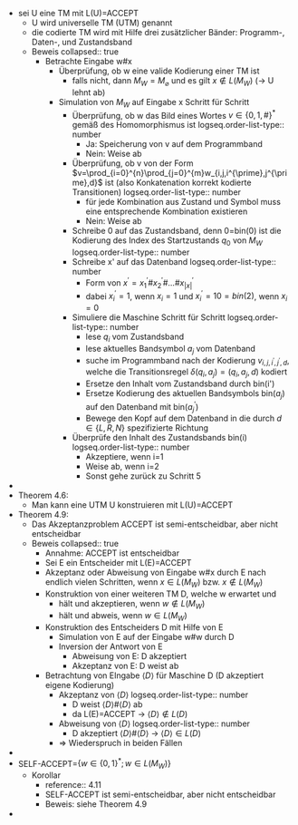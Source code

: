 - sei U eine TM mit L(U)=ACCEPT
	- U wird universelle TM (UTM) genannt
	- die codierte TM wird mit Hilfe drei zusätzlicher Bänder: Programm-, Daten-, und Zustandsband
	- Beweis
	  collapsed:: true
		- Betrachte Eingabe w\#x
			- Überprüfung, ob w eine valide Kodierung einer TM ist
				- falls nicht, dann $M_{W}=M_{\varnothing}$ und es gilt $x\notin L\left(M_{W}\right)$ (-> U lehnt ab)
			- Simulation von $M_{W}$ auf Eingabe x Schritt für Schritt
				- Überprüfung, ob w das Bild eines Wortes $v\in\left\lbrace0,1,\#\right\rbrace^{\ast}$ gemäß des Homomorphismus ist
				  logseq.order-list-type:: number
					- Ja: Speicherung von v auf dem Programmband
					- Nein: Weise ab
				- Überprüfung, ob v von der Form $v=\prod_{i=0}^{n}\prod_{j=0}^{m}w_{i,j,i^{\prime},j^{\prime},d}$ ist (also Konkatenation korrekt kodierte Transitionen)
				  logseq.order-list-type:: number
					- für jede Kombination aus Zustand und Symbol muss eine entsprechende Kombination existieren
					- Nein: Weise ab
				- Schreibe 0 auf das Zustandsband, denn 0=bin(0) ist die Kodierung des Index des Startzustands $q_0$ von $M_{W}$
				  logseq.order-list-type:: number
				- Schreibe x' auf das Datenband
				  logseq.order-list-type:: number
					- Form von $x^{\prime}=x_1^{\prime}\#x_2^{\prime}\#...\#x_{\left|x\right|}^{\prime}$
					- dabei $x_{i}^{\prime}=1$, wenn $x_{i}=1$ und $x_{i}^{\prime}=10=bin\left(2\right)$, wenn $x_{i}=0$
				- Simuliere die Maschine Schritt für Schritt
				  logseq.order-list-type:: number
					- lese $q_{i}$ vom Zustandsband
					- lese aktuelles Bandsymbol $a_{j}$ vom Datenband
					- suche im Programmband nach der Kodierung $v_{i,j,i^{\prime},j^{\prime},d}$, welche die Transitionsregel $\delta\left(q_{i},a_{j}\right)=\left(q_{i},a_{j},d\right)$ kodiert
					- Ersetze den Inhalt vom Zustandsband durch bin(i')
					- Ersetze Kodierung des aktuellen Bandsymbols bin($a_{j}$) auf den Datenband mit bin($a_{j}^{\prime}$)
					- Bewege den Kopf auf dem Datenband in die durch $d\in\left\lbrace L,R,N\right\rbrace$ spezifizierte Richtung
				- Überprüfe den Inhalt des Zustandsbands bin(i)
				  logseq.order-list-type:: number
					- Akzeptiere, wenn i=1
					- Weise ab, wenn i=2
					- Sonst gehe zurück zu Schritt 5
-
- Theorem 4.6:
	- Man kann eine UTM U konstruieren mit L(U)=ACCEPT
- Theorem 4.9:
	- Das Akzeptanzproblem ACCEPT ist semi-entscheidbar, aber nicht entscheidbar
	- Beweis
	  collapsed:: true
		- Annahme: ACCEPT ist entscheidbar
		- Sei E ein Entscheider mit L(E)=ACCEPT
		- Akzeptanz oder Abweisung von Eingabe w\#x durch E nach endlich vielen Schritten, wenn $x\in L\left(M_{W}\right)$ bzw. $x\notin L\left(M_{W}\right)$
		- Konstruktion von einer weiteren TM D, welche w erwartet und
			- hält und akzeptieren, wenn $w\notin L\left(M_{W}\right)$
			- hält und abweis, wenn $w\in L\left(M_{W}\right)$
		- Konstruktion des Entscheiders D mit Hilfe von E
			- Simulation von E auf der Eingabe w\#w durch D
			- Inversion der Antwort von E
				- Abweisung von E: D akzeptiert
				- Akzeptanz von E: D weist ab
		- Betrachtung von EIngabe $\langle D\rangle$ für Maschine D (D akzeptiert eigene Kodierung)
			- Akzeptanz von $\langle D\rangle$
			  logseq.order-list-type:: number
				- D weist $\langle D\rangle\#\langle D\rangle$ ab
				- da L(E)=ACCEPT -> $\langle D\rangle\notin L\left(D\right)$
			- Abweisung von $\langle D\rangle$
			  logseq.order-list-type:: number
				- D akzeptiert $\langle D\rangle\#\langle D\rangle$ -> $\langle D\rangle\in L\left(D\right)$
			- => Wiederspruch in beiden Fällen
-
- SELF-ACCEPT=$\left\lbrace w\in\left\lbrace0,1\right\rbrace^{\ast};w\in L\left(M_{W}\right)\right\rbrace$
	- Korollar
		- reference:: 4.11
		- SELF-ACCEPT ist semi-entscheidbar, aber nicht entscheidbar
		- Beweis: siehe Theorem 4.9
-